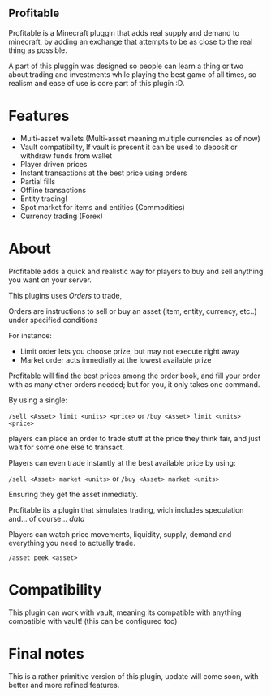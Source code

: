 ## Profitable
Profitable is a Minecraft pluggin that adds real supply and demand to minecraft, by adding an exchange that attempts to be as close to the real thing as possible.

A part of this pluggin was designed so people can learn a thing or two about trading and investments while playing the best game of all times, so realism and ease of use is core part of this plugin :D.

# Features

- Multi-asset wallets (Multi-asset meaning multiple currencies as of now)
- Vault compatibility, If vault is present it can be used to deposit or withdraw funds from wallet
- Player driven prices
- Instant transactions at the best price using orders
- Partial fills
- Offline transactions
- Entity trading!
- Spot market for items and entities (Commodities)
- Currency trading (Forex)

# About
Profitable adds a quick and realistic way for players to buy and sell anything you want on your server.

This plugins uses *Orders* to trade,

Orders are instructions to sell or buy an asset (item, entity, currency, etc..) under specified conditions

For instance:
- Limit order lets you choose prize, but may not execute right away
- Market order acts inmediatly at the lowest available prize

Profitable will find the best prices among the order book, and fill your order with as many other orders needed;
but for you, it only takes one command.

By using a single:

``/sell <Asset> limit <units> <price>``
or 
``/buy <Asset> limit <units> <price>``

players can place an order to trade stuff at the price they think fair, 
and just wait for some one else to transact.

Players can even trade instantly at the best available price by using:

``/sell <Asset> market <units>``
or 
``/buy <Asset> market <units>``

Ensuring they get the asset inmediatly.

Profitable its a plugin that simulates trading, wich includes speculation and... of course... *data*

Players can watch price movements, liquidity, supply, demand and everything you need to actually trade.

``/asset peek <asset>``



# Compatibility

This plugin can work with vault, meaning its compatible with anything compatible with vault! (this can be configured too)

# Final notes

This is a rather primitive version of this plugin, update will come soon, with better and more refined features.
